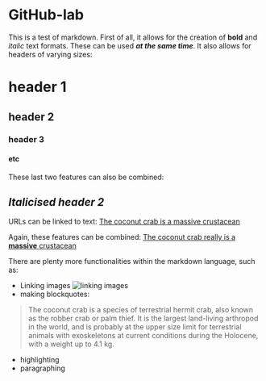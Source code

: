 # GitHub-lab
This is a test of markdown. First of all, it allows for the creation of **bold** and _italic_ text formats. These can be used **_at the same time_**.
It also allows for headers of varying sizes:
# header 1
## header 2
### header 3
#### etc

These last two features can also be combined:
## _Italicised header 2_

URLs can be linked to text:
[The coconut crab is a massive crustacean](https://en.wikipedia.org/wiki/Coconut_crab)

Again, these features can be combined:
[The coconut crab really is a **massive** crustacean](https://en.wikipedia.org/wiki/Coconut_crab)

There are plenty more functionalities within the markdown language, such as:
* Linking images ![linking images](https://allthatsinteresting.com/wordpress/wp-content/uploads/2018/06/coconut-crab-trash-can.jpg)
* making blockquotes:
> The coconut crab is a species of terrestrial hermit crab, also known as the robber crab or palm thief. It is the largest land-living arthropod in the world, and is probably at the upper size limit for terrestrial animals with exoskeletons at current conditions during the Holocene, with a weight up to 4.1 kg.
* highlighting
* paragraphing
